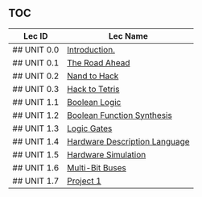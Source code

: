 TOC
---
|Lec ID| Lec Name|
| ---| --- |
|## UNIT 0.0|[ Introduction.](notes.md#unit-00-introduction)|
|## UNIT 0.1|[ The Road Ahead](notes.md#unit-01-the-road-ahead)|
|## UNIT 0.2|[ Nand to Hack](notes.md#unit-02-nand-to-hack)|
|## UNIT 0.3|[ Hack to Tetris](notes.md#unit-03-hack-to-tetris)|
|## UNIT 1.1|[ Boolean Logic](notes.md#unit-11-boolean-logic)|
|## UNIT 1.2|[ Boolean Function Synthesis](notes.md#unit-12-boolean-function-synthesis)|
|## UNIT 1.3|[ Logic Gates](notes.md#unit-13-logic-gates)|
|## UNIT 1.4|[ Hardware Description Language](notes.md#unit-14-hardware-description-language)|
|## UNIT 1.5|[ Hardware Simulation](notes.md#unit-15-hardware-simulation)|
|## UNIT 1.6|[ Multi-Bit Buses](notes.md#unit-16-multi-bit-buses)|
|## UNIT 1.7|[ Project 1](notes.md#unit-17-project-1)|
